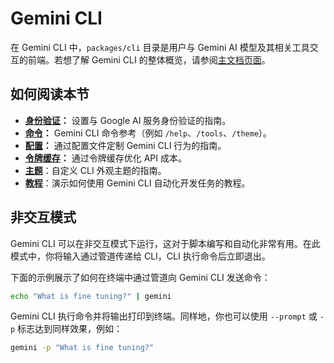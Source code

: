 # Gemini CLI

在 Gemini CLI 中，`packages/cli` 目录是用户与 Gemini AI 模型及其相关工具交互的前端。若想了解 Gemini CLI 的整体概览，请参阅[主文档页面](../index.md)。

## 如何阅读本节

- **[身份验证](./authentication.md)：** 设置与 Google AI 服务身份验证的指南。
- **[命令](./commands.md)：** Gemini CLI 命令参考（例如 `/help`、`/tools`、`/theme`）。
- **[配置](./configuration.md)：** 通过配置文件定制 Gemini CLI 行为的指南。
- **[令牌缓存](./token-caching.md)：** 通过令牌缓存优化 API 成本。
- **[主题](./themes.md)**：自定义 CLI 外观主题的指南。
- **[教程](./tutorials.md)**：演示如何使用 Gemini CLI 自动化开发任务的教程。

## 非交互模式

Gemini CLI 可以在非交互模式下运行，这对于脚本编写和自动化非常有用。在此模式中，你将输入通过管道传递给 CLI，CLI 执行命令后立即退出。

下面的示例展示了如何在终端中通过管道向 Gemini CLI 发送命令：

```bash
echo "What is fine tuning?" | gemini
```

Gemini CLI 执行命令并将输出打印到终端。同样地，你也可以使用 `--prompt` 或 `-p` 标志达到同样效果，例如：

```bash
gemini -p "What is fine tuning?"
```